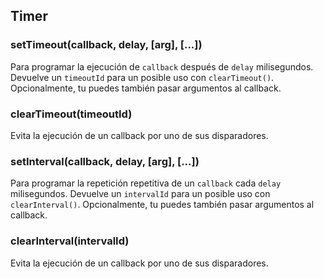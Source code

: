 ## Timer

### setTimeout(callback, delay, [arg], [...])

Para programar la ejecución de `callback` después de `delay` milisegundos. Devuelve un `timeoutId` para un posible uso con `clearTimeout()`. Opcionalmente, tu puedes también pasar argumentos al callback.

### clearTimeout(timeoutId)

Evita la ejecución de un callback por uno de sus disparadores.

### setInterval(callback, delay, [arg], [...])

Para programar la repetición repetitiva de un `callback` cada `delay` milisegundos. Devuelve un `intervalId` para un posible uso con `clearInterval()`. Opcionalmente, tu puedes también pasar argumentos al callback.

### clearInterval(intervalId)

Evita la ejecución de un callback por uno de sus disparadores.
